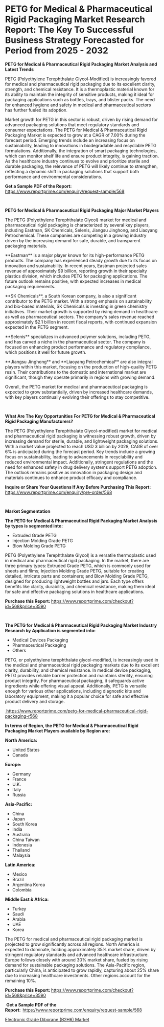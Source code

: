 <p><h1>PETG for Medical & Pharmaceutical Rigid Packaging Market Research Report: The Key To Successful Business Strategy Forecasted for Period from 2025 - 2032</h1></p><p><strong>PETG for Medical & Pharmaceutical Rigid Packaging Market Analysis and Latest Trends</strong></p>
<p><p>PETG (Polyethylene Terephthalate Glycol-Modified) is increasingly favored for medical and pharmaceutical rigid packaging due to its excellent clarity, strength, and chemical resistance. It is a thermoplastic material known for its ability to maintain the integrity of sensitive products, making it ideal for packaging applications such as bottles, trays, and blister packs. The need for enhanced hygiene and safety in medical and pharmaceutical sectors has further fueled its adoption.</p><p>Market growth for PETG in this sector is robust, driven by rising demand for advanced packaging solutions that meet regulatory standards and consumer expectations. The PETG for Medical & Pharmaceutical Rigid Packaging Market is expected to grow at a CAGR of 7.00% during the forecast period. Emerging trends include an increasing focus on sustainability, leading to innovations in biodegradable and recyclable PETG formulations. Additionally, the integration of smart packaging technologies, which can monitor shelf life and ensure product integrity, is gaining traction. As the healthcare industry continues to evolve and prioritize sterile and durable packaging, the relevance of PETG will likely continue to strengthen, reflecting a dynamic shift in packaging solutions that support both performance and environmental considerations.</p></p>
<p><strong>Get a Sample PDF of the Report:&nbsp;</strong> <a href="https://www.reportprime.com/enquiry/request-sample/568?utm_campaign=3042&utm_medium=2&utm_source=Github&utm_content=ia&utm_term=18032025&utm_id=petg-for-medical-pharmaceutical-rigid-packaging">https://www.reportprime.com/enquiry/request-sample/568</a></p>
<p>&nbsp;</p>
<p><strong>PETG for Medical & Pharmaceutical Rigid Packaging Major Market Players</strong></p>
<p><p>The PETG (Polyethylene Terephthalate Glycol) market for medical and pharmaceutical rigid packaging is characterized by several key players, including Eastman, SK Chemicals, Selenis, Jiangsu Jinghong, and Liaoyang Petrochemical. These companies are competing in a growing industry driven by the increasing demand for safe, durable, and transparent packaging materials.</p><p>**Eastman** is a major player known for its high-performance PETG products. The company has experienced steady growth due to its focus on innovation and sustainability. In recent years, Eastman projected sales revenue of approximately $9 billion, reporting growth in their specialty plastics division, which includes PETG for packaging applications. The future outlook remains positive, with expected increases in medical packaging requirements.</p><p>**SK Chemicals**, a South Korean company, is also a significant contributor to the PETG market. With a strong emphasis on sustainability and bio-based materials, SK Chemicals is investing in green chemistry initiatives. Their market growth is supported by rising demand in healthcare as well as pharmaceutical sectors. The company's sales revenue reached approximately $2.1 billion in recent fiscal reports, with continued expansion expected in the PETG segment.</p><p>**Selenis** specializes in advanced polymer solutions, including PETG, and has carved a niche in the pharmaceutical sector. The company is focused on enhancing product performance and regulatory compliance, which positions it well for future growth.</p><p>**Jiangsu Jinghong** and **Liaoyang Petrochemical** are also integral players within this market, focusing on the production of high-quality PETG resin. Their contributions to the domestic and international market are significant, though they operate primarily in regions with growing demand.</p><p>Overall, the PETG market for medical and pharmaceutical packaging is expected to grow substantially, driven by increased healthcare demands, with key players continually evolving their offerings to stay competitive.</p></p>
<p>&nbsp;</p>
<p><strong>What Are The Key Opportunities For PETG for Medical & Pharmaceutical Rigid Packaging Manufacturers?</strong></p>
<p><p>The PETG (Polyethylene Terephthalate Glycol-modified) market for medical and pharmaceutical rigid packaging is witnessing robust growth, driven by increasing demand for sterile, durable, and lightweight packaging solutions. With a market value projected to reach USD 3 billion by 2028, CAGR of over 6% is anticipated during the forecast period. Key trends include a growing focus on sustainability, leading to advancements in recyclability and reduced environmental impact. Additionally, stringent regulations and the need for enhanced safety in drug delivery systems support PETG adoption. The outlook remains positive as innovation in packaging design and materials continues to enhance product efficacy and compliance.</p></p>
<p><strong>Inquire or Share Your Questions If Any Before Purchasing This Report:</strong> <a href="https://www.reportprime.com/enquiry/pre-order/568?utm_campaign=3042&utm_medium=2&utm_source=Github&utm_content=ia&utm_term=18032025&utm_id=petg-for-medical-pharmaceutical-rigid-packaging">https://www.reportprime.com/enquiry/pre-order/568</a></p>
<p>&nbsp;</p>
<p><strong>Market Segmentation</strong></p>
<p><strong>The PETG for Medical & Pharmaceutical Rigid Packaging Market Analysis by types is segmented into:</strong></p>
<p><ul><li>Extruded Grade PETG</li><li>Injection Molding Grade PETG</li><li>Blow Molding Grade PETG</li></ul></p>
<p><p>PETG (Polyethylene Terephthalate Glycol) is a versatile thermoplastic used in medical and pharmaceutical rigid packaging. In the market, there are three primary types: Extruded Grade PETG, which is commonly used for sheets and films; Injection Molding Grade PETG, suitable for creating detailed, intricate parts and containers; and Blow Molding Grade PETG, designed for producing lightweight bottles and jars. Each type offers benefits like clarity, durability, and chemical resistance, making them ideal for safe and effective packaging solutions in healthcare applications.</p></p>
<p><strong>Purchase this Report:&nbsp;</strong><a href="https://www.reportprime.com/checkout?id=568&price=3590&utm_campaign=3042&utm_medium=2&utm_source=Github&utm_content=ia&utm_term=18032025&utm_id=petg-for-medical-pharmaceutical-rigid-packaging">https://www.reportprime.com/checkout?id=568&price=3590</a></p>
<p>&nbsp;</p>
<p><strong>The PETG for Medical & Pharmaceutical Rigid Packaging Market Industry Research by Application is segmented into:</strong></p>
<p><ul><li>Medical Devices Packaging</li><li>Pharmaceutical Packaging</li><li>Others</li></ul></p>
<p><p>PETG, or polyethylene terephthalate glycol-modified, is increasingly used in the medical and pharmaceutical rigid packaging markets due to its excellent clarity, durability, and chemical resistance. In medical device packaging, PETG provides reliable barrier protection and maintains sterility, ensuring product integrity. For pharmaceutical packaging, it safeguards active ingredients while offering visual appeal. Additionally, PETG is versatile enough for various other applications, including diagnostic kits and laboratory equipment, making it a popular choice for safe and effective product delivery and storage.</p></p>
<p><a href="https://www.reportprime.com/petg-for-medical-pharmaceutical-rigid-packaging-r568?utm_campaign=3042&utm_medium=2&utm_source=Github&utm_content=ia&utm_term=18032025&utm_id=petg-for-medical-pharmaceutical-rigid-packaging">&nbsp;https://www.reportprime.com/petg-for-medical-pharmaceutical-rigid-packaging-r568</a></p>
<p><strong>In terms of Region, the PETG for Medical & Pharmaceutical Rigid Packaging Market Players available by Region are:</strong></p>
<p>
    <p> <strong> North America: </strong>
        <ul>
            <li>United States</li>
            <li>Canada</li>
        </ul>
        </p> 
    <p> <strong> Europe: </strong>
        <ul>
            <li>Germany</li>
            <li>France</li>
            <li>U.K.</li>
            <li>Italy</li>
            <li>Russia</li>
        </ul>
        </p> 
    <p> <strong> Asia-Pacific: </strong>
        <ul>
            <li>China</li>
            <li>Japan</li>
            <li>South Korea</li>
            <li>India</li>
            <li>Australia</li>
            <li>China Taiwan</li>
            <li>Indonesia</li>
            <li>Thailand</li>
            <li>Malaysia</li>
        </ul>
        </p> 
    <p> <strong> Latin America: </strong>
        <ul>
            <li>Mexico</li>
            <li>Brazil</li>
            <li>Argentina Korea</li>
            <li>Colombia</li>
        </ul>
        </p> 
    <p> <strong> Middle East & Africa: </strong>
        <ul>
            <li>Turkey</li>
            <li>Saudi</li>
            <li>Arabia</li>
            <li>UAE</li>
            <li>Korea</li>
        </ul>
    </p>
    </p>
<p><p>The PETG for medical and pharmaceutical rigid packaging market is projected to grow significantly across all regions. North America is expected to dominate, holding approximately 35% market share, driven by stringent regulatory standards and advanced healthcare infrastructure. Europe follows closely with around 30% market share, fueled by rising demand for sustainable packaging solutions. The Asia-Pacific region, particularly China, is anticipated to grow rapidly, capturing about 25% share due to increasing healthcare investments. Other regions account for the remaining 10%.</p></p>
<p><strong>Purchase this Report: </strong><a href="https://www.reportprime.com/checkout?id=568&price=3590&utm_campaign=3042&utm_medium=2&utm_source=Github&utm_content=ia&utm_term=18032025&utm_id=petg-for-medical-pharmaceutical-rigid-packaging">https://www.reportprime.com/checkout?id=568&price=3590</a></p>
<p>&nbsp;<strong>Get a Sample PDF of the Report:&nbsp;&nbsp;</strong><a href="https://www.reportprime.com/enquiry/request-sample/568?utm_campaign=3042&utm_medium=2&utm_source=Github&utm_content=ia&utm_term=18032025&utm_id=petg-for-medical-pharmaceutical-rigid-packaging">https://www.reportprime.com/enquiry/request-sample/568</a></p>
<p><strong></strong></p>
<p><p><a href="https://github.com/sapsaidamary/Market-Research-Report-List-1/blob/main/electronic-grade-diborane-b2h6-market.md?utm_campaign=3042&utm_medium=2&utm_source=Github&utm_content=ia&utm_term=18032025&utm_id=petg-for-medical-pharmaceutical-rigid-packaging">Electronic Grade Diborane (B2H6) Market</a></p></p>